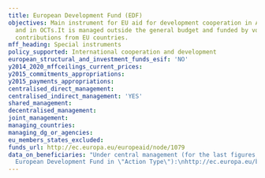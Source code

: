 ```yaml
---
title: European Development Fund (EDF)
objectives: Main instrument for EU aid for development cooperation in ACP countries
  and in OCTs.It is managed outside the general budget and funded by voluntary direct
  contributions from EU countries.
mff_heading: Special instruments
policy_supported: International cooperation and development
european_structural_and_investment_funds_esif: 'NO'
y2014_2020_mffceilings_current_prices: 
y2015_commitments_appropriations: 
y2015_payments_appropriations: 
centralised_direct_management: 
centralised_indirect_management: 'YES'
shared_management: 
decentralised_management: 
joint_management: 
managing_countries: 
managing_dg_or_agencies: 
eu_members_states_excluded: 
funds_url: http://ec.europa.eu/europeaid/node/1079
data_on_beneficiaries: "Under central management (for the last figures, indicate 10th
  European Development Fund in \"Action Type\"):\nhttp://ec.europa.eu/budget/fts/index_en.htm "
---
```

